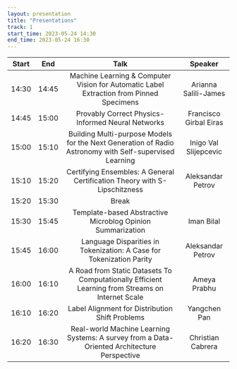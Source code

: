 ```yaml
---
layout: presentation
title: "Presentations"
track: 1
start_time: 2023-05-24 14:30
end_time: 2023-05-24 16:30
---
```


| Start      | End        | Talk                                                                                                   | Speaker                |
|   :----:   |   :----:   |   :----:                                                                                               |   :----:               |
| 14:30      |	14:45     |	Machine Learning & Computer Vision for Automatic Label Extraction from Pinned Specimens                | Arianna Salili-James   |
| 14:45	     | 15:00	    | Provably Correct Physics-Informed Neural Networks                                                      | Francisco Girbal Eiras |
| 15:00	     | 15:10	    | Building Multi-purpose Models for the Next Generation of Radio Astronomy with Self-supervised Learning | Inigo Val Slijepcevic  |
| 15:10	     | 15:20	    | Certifying Ensembles: A General Certification Theory with S-Lipschitzness                              | Aleksandar Petrov      |
| 15:20	     | 15:30	    | Break	                                                                                                 |                        |
| 15:30	     | 15:45	    | Template-based Abstractive Microblog Opinion Summarization	                                           | Iman Bilal             |
| 15:45	     | 16:00	    | Language Disparities in Tokenization: A Case for Tokenization Parity	                                 | Aleksandar Petrov      |
| 16:00	     | 16:10	    | A Road from Static Datasets To Computationally Efficient Learning from Streams on Internet Scale       | Ameya Prabhu           |
| 16:10	     | 16:20	    | Label Alignment for Distribution Shift Problems                                                        | Yangchen Pan           |
| 16:20	     | 16:30	    | Real-world Machine Learning Systems: A survey from a Data-Oriented Architecture Perspective            | Christian Cabrera      |


